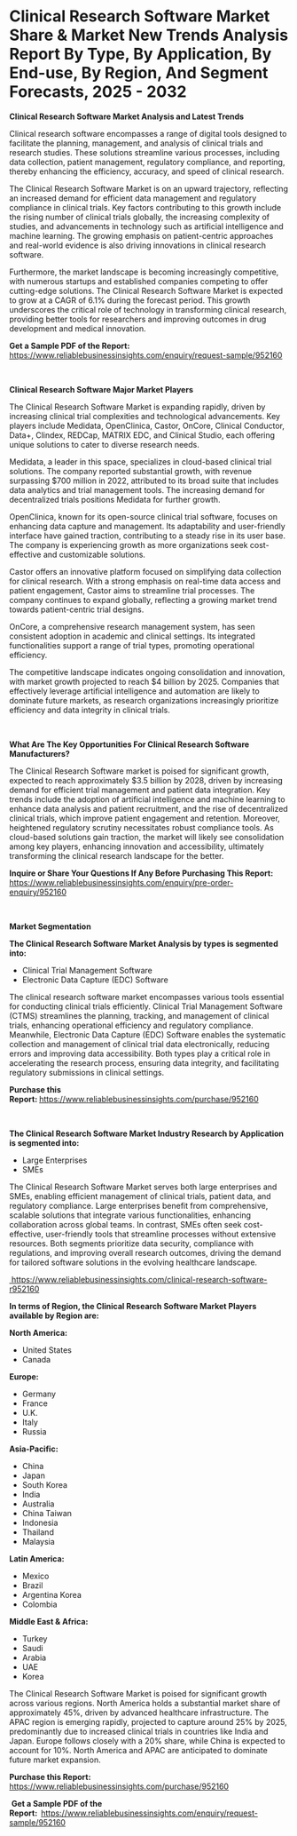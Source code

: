 <p><h1>Clinical Research Software Market Share & Market New Trends Analysis Report By Type, By Application, By End-use, By Region, And Segment Forecasts, 2025 - 2032</h1></p><p><strong>Clinical Research Software Market Analysis and Latest Trends</strong></p>
<p><p>Clinical research software encompasses a range of digital tools designed to facilitate the planning, management, and analysis of clinical trials and research studies. These solutions streamline various processes, including data collection, patient management, regulatory compliance, and reporting, thereby enhancing the efficiency, accuracy, and speed of clinical research.</p><p>The Clinical Research Software Market is on an upward trajectory, reflecting an increased demand for efficient data management and regulatory compliance in clinical trials. Key factors contributing to this growth include the rising number of clinical trials globally, the increasing complexity of studies, and advancements in technology such as artificial intelligence and machine learning. The growing emphasis on patient-centric approaches and real-world evidence is also driving innovations in clinical research software.</p><p>Furthermore, the market landscape is becoming increasingly competitive, with numerous startups and established companies competing to offer cutting-edge solutions. The Clinical Research Software Market is expected to grow at a CAGR of 6.1% during the forecast period. This growth underscores the critical role of technology in transforming clinical research, providing better tools for researchers and improving outcomes in drug development and medical innovation.</p></p>
<p><strong>Get a Sample PDF of the Report:&nbsp;</strong> <a href="https://www.reliablebusinessinsights.com/enquiry/request-sample/952160?utm_campaign=2747&utm_medium=2&utm_source=Github&utm_content=ia&utm_term=17042025&utm_id=clinical-research-software">https://www.reliablebusinessinsights.com/enquiry/request-sample/952160</a></p>
<p>&nbsp;</p>
<p><strong>Clinical Research Software Major Market Players</strong></p>
<p><p>The Clinical Research Software Market is expanding rapidly, driven by increasing clinical trial complexities and technological advancements. Key players include Medidata, OpenClinica, Castor, OnCore, Clinical Conductor, Data+, Clindex, REDCap, MATRIX EDC, and Clinical Studio, each offering unique solutions to cater to diverse research needs.</p><p>Medidata, a leader in this space, specializes in cloud-based clinical trial solutions. The company reported substantial growth, with revenue surpassing $700 million in 2022, attributed to its broad suite that includes data analytics and trial management tools. The increasing demand for decentralized trials positions Medidata for further growth.</p><p>OpenClinica, known for its open-source clinical trial software, focuses on enhancing data capture and management. Its adaptability and user-friendly interface have gained traction, contributing to a steady rise in its user base. The company is experiencing growth as more organizations seek cost-effective and customizable solutions.</p><p>Castor offers an innovative platform focused on simplifying data collection for clinical research. With a strong emphasis on real-time data access and patient engagement, Castor aims to streamline trial processes. The company continues to expand globally, reflecting a growing market trend towards patient-centric trial designs.</p><p>OnCore, a comprehensive research management system, has seen consistent adoption in academic and clinical settings. Its integrated functionalities support a range of trial types, promoting operational efficiency.</p><p>The competitive landscape indicates ongoing consolidation and innovation, with market growth projected to reach $4 billion by 2025. Companies that effectively leverage artificial intelligence and automation are likely to dominate future markets, as research organizations increasingly prioritize efficiency and data integrity in clinical trials.</p></p>
<p>&nbsp;</p>
<p><strong>What Are The Key Opportunities For Clinical Research Software Manufacturers?</strong></p>
<p><p>The Clinical Research Software market is poised for significant growth, expected to reach approximately $3.5 billion by 2028, driven by increasing demand for efficient trial management and patient data integration. Key trends include the adoption of artificial intelligence and machine learning to enhance data analysis and patient recruitment, and the rise of decentralized clinical trials, which improve patient engagement and retention. Moreover, heightened regulatory scrutiny necessitates robust compliance tools. As cloud-based solutions gain traction, the market will likely see consolidation among key players, enhancing innovation and accessibility, ultimately transforming the clinical research landscape for the better.</p></p>
<p><strong>Inquire or Share Your Questions If Any Before Purchasing This Report:</strong> <a href="https://www.reliablebusinessinsights.com/enquiry/pre-order-enquiry/952160?utm_campaign=2747&utm_medium=2&utm_source=Github&utm_content=ia&utm_term=17042025&utm_id=clinical-research-software">https://www.reliablebusinessinsights.com/enquiry/pre-order-enquiry/952160</a></p>
<p>&nbsp;</p>
<p><strong>Market Segmentation</strong></p>
<p><strong>The Clinical Research Software Market Analysis by types is segmented into:</strong></p>
<p><ul><li>Clinical Trial Management Software</li><li>Electronic Data Capture (EDC) Software</li></ul></p>
<p><p>The clinical research software market encompasses various tools essential for conducting clinical trials efficiently. Clinical Trial Management Software (CTMS) streamlines the planning, tracking, and management of clinical trials, enhancing operational efficiency and regulatory compliance. Meanwhile, Electronic Data Capture (EDC) Software enables the systematic collection and management of clinical trial data electronically, reducing errors and improving data accessibility. Both types play a critical role in accelerating the research process, ensuring data integrity, and facilitating regulatory submissions in clinical settings.</p></p>
<p><strong>Purchase this Report:&nbsp;</strong><a href="https://www.reliablebusinessinsights.com/purchase/952160?utm_campaign=2747&utm_medium=2&utm_source=Github&utm_content=ia&utm_term=17042025&utm_id=clinical-research-software">https://www.reliablebusinessinsights.com/purchase/952160</a></p>
<p>&nbsp;</p>
<p><strong>The Clinical Research Software Market Industry Research by Application is segmented into:</strong></p>
<p><ul><li>Large Enterprises</li><li>SMEs</li></ul></p>
<p><p>The Clinical Research Software Market serves both large enterprises and SMEs, enabling efficient management of clinical trials, patient data, and regulatory compliance. Large enterprises benefit from comprehensive, scalable solutions that integrate various functionalities, enhancing collaboration across global teams. In contrast, SMEs often seek cost-effective, user-friendly tools that streamline processes without extensive resources. Both segments prioritize data security, compliance with regulations, and improving overall research outcomes, driving the demand for tailored software solutions in the evolving healthcare landscape.</p></p>
<p><a href="https://www.reliablebusinessinsights.com/clinical-research-software-r952160?utm_campaign=2747&utm_medium=2&utm_source=Github&utm_content=ia&utm_term=17042025&utm_id=clinical-research-software">&nbsp;https://www.reliablebusinessinsights.com/clinical-research-software-r952160</a></p>
<p><strong>In terms of Region, the Clinical Research Software Market Players available by Region are:</strong></p>
<p>
    <p> <strong> North America: </strong>
        <ul>
            <li>United States</li>
            <li>Canada</li>
        </ul>
        </p> 
    <p> <strong> Europe: </strong>
        <ul>
            <li>Germany</li>
            <li>France</li>
            <li>U.K.</li>
            <li>Italy</li>
            <li>Russia</li>
        </ul>
        </p> 
    <p> <strong> Asia-Pacific: </strong>
        <ul>
            <li>China</li>
            <li>Japan</li>
            <li>South Korea</li>
            <li>India</li>
            <li>Australia</li>
            <li>China Taiwan</li>
            <li>Indonesia</li>
            <li>Thailand</li>
            <li>Malaysia</li>
        </ul>
        </p> 
    <p> <strong> Latin America: </strong>
        <ul>
            <li>Mexico</li>
            <li>Brazil</li>
            <li>Argentina Korea</li>
            <li>Colombia</li>
        </ul>
        </p> 
    <p> <strong> Middle East & Africa: </strong>
        <ul>
            <li>Turkey</li>
            <li>Saudi</li>
            <li>Arabia</li>
            <li>UAE</li>
            <li>Korea</li>
        </ul>
    </p>
    </p>
<p><p>The Clinical Research Software Market is poised for significant growth across various regions. North America holds a substantial market share of approximately 45%, driven by advanced healthcare infrastructure. The APAC region is emerging rapidly, projected to capture around 25% by 2025, predominantly due to increased clinical trials in countries like India and Japan. Europe follows closely with a 20% share, while China is expected to account for 10%. North America and APAC are anticipated to dominate future market expansion.</p></p>
<p><strong>Purchase this Report: </strong><a href="https://www.reliablebusinessinsights.com/purchase/952160?utm_campaign=2747&utm_medium=2&utm_source=Github&utm_content=ia&utm_term=17042025&utm_id=clinical-research-software">https://www.reliablebusinessinsights.com/purchase/952160</a></p>
<p>&nbsp;<strong>Get a Sample PDF of the Report:&nbsp;&nbsp;</strong><a href="https://www.reliablebusinessinsights.com/enquiry/request-sample/952160?utm_campaign=2747&utm_medium=2&utm_source=Github&utm_content=ia&utm_term=17042025&utm_id=clinical-research-software">https://www.reliablebusinessinsights.com/enquiry/request-sample/952160</a></p>
<p><strong></strong></p>
<p><p></p><p></p><p></p></p>